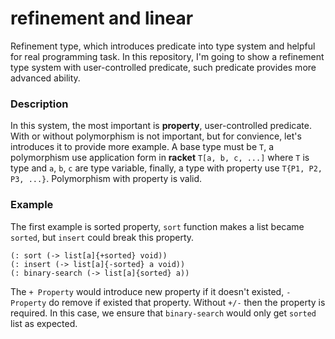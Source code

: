# refinement and linear

Refinement type, which introduces predicate into type system and helpful for real programming task. In this repository, I'm going to show a refinement type system with user-controlled predicate, such predicate provides more advanced ability.

### Description

In this system, the most important is **property**, user-controlled predicate. With or without polymorphism is not important, but for convience, let's introduces it to provide more example. A base type must be `T`, a polymorphism use application form in **racket** `T[a, b, c, ...]` where `T` is type and `a`, `b`, `c` are type variable, finally, a type with property use `T{P1, P2, P3, ...}`. Polymorphism with property is valid.

### Example

The first example is sorted property, `sort` function makes a list became `sorted`, but `insert` could break this property.

```
(: sort (-> list[a]{+sorted} void))
(: insert (-> list[a]{-sorted} a void))
(: binary-search (-> list[a]{sorted} a))
```

The `+ Property` would introduce new property if it doesn't existed, `- Property` do remove if existed that property. Without `+/-` then the property is required. In this case, we ensure that `binary-search` would only get `sorted` list as expected.

